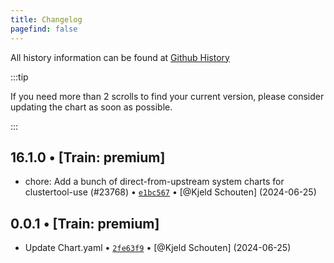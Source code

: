 ```yaml
---
title: Changelog
pagefind: false
---
```


All history information can be found at [Github History](https://github.com/truecharts/charts/commits/master/charts/premium/kubernetes-dashboard)

:::tip

If you need more than 2 scrolls to find your current version, please consider updating the chart as soon as possible.

:::

## 16.1.0 • [Train: premium]

- chore: Add a bunch of direct-from-upstream system charts for clustertool-use (#23768) • [`e1bc567`](https://github.com/truecharts/charts/commit/e1bc5676c686f29322d66bd7e71f4c41c411ecf5) • [@Kjeld Schouten] (2024-06-25)

## 0.0.1 • [Train: premium]

- Update Chart.yaml • [`2fe63f9`](https://github.com/truecharts/charts/commit/2fe63f9f2f7da52281e77be78accaf0c84917199) • [@Kjeld Schouten] (2024-06-25)
